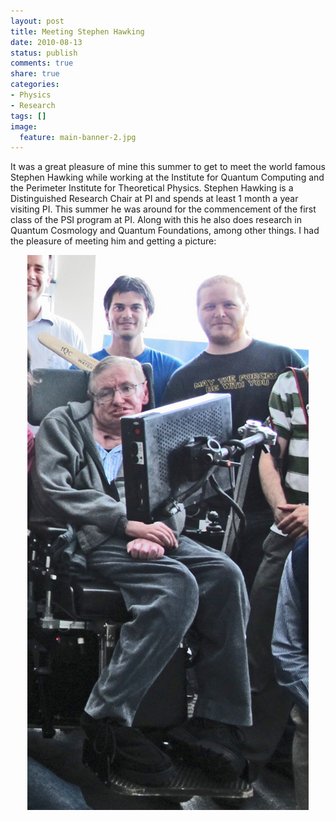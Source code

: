 ```yaml
---
layout: post
title: Meeting Stephen Hawking
date: 2010-08-13
status: publish
comments: true
share: true
categories:
- Physics
- Research
tags: []
image:
  feature: main-banner-2.jpg
---
```


It was a great pleasure of mine this summer to get to meet the world famous Stephen Hawking while working at the Institute for Quantum Computing and the Perimeter Institute for Theoretical Physics. Stephen Hawking is a Distinguished Research Chair at PI and spends at least 1 month a year visiting PI. This summer he was around for the commencement of the first class of the PSI program at PI. Along with this he also does research in Quantum Cosmology and Quantum Foundations, among other things. I had the pleasure of meeting him and getting a picture:

<center><img src="/images/Hawking-and-Caleb.jpg" /></center>
